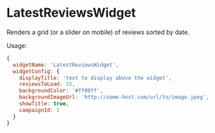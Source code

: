 # LatestReviewsWidget

Renders a grid (or a slider on mobile) of reviews sorted by date.

Usage: 
```javascript
{
  widgetName: 'LatestReviewsWidget',
  widgetConfig: {
    displayTitle: 'text to display above the widget',
    reviewsToLoad: 15,
    backgroundColor: '#ff00ff',
    backgroundImageUrl: 'http://some-host.com/url/to/image.jpeg',
    showTitle: true,
    campaignId: 1
  }
}
```
